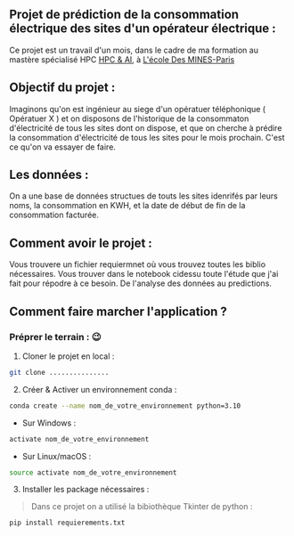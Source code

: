 ## Projet de prédiction de la consommation électrique des sites d'un opérateur électrique :

Ce projet est un travail d'un mois, dans le cadre de ma formation au mastère spécialisé HPC [HPC & AI](https://www.hpc-ai.mines-paristech.fr/), à [L'école Des MINES-Paris](https://www.minesparis.psl.eu/)


## Objectif du projet   : 
Imaginons qu'on est ingénieur au siege d'un opératuer téléphonique ( Opératuer X ) et on disposons de l'historique de la consommaton d'électricité de tous les sites dont on dispose, et que on cherche à prédire la consommation d'électricité de tous les sites pour le mois prochain. C'est ce qu'on va essayer de faire.


## Les données : 

On a une base de données structues de touts les sites idenrifés par leurs noms, la consommation en KWH, et la date de début de fin de la consommation facturée.  


## Comment avoir le projet : 


Vous trouvere un fichier requiermnet où vous trouvez toutes les biblio nécessaires.
Vous trouver dans le notebook cidessu toute l'étude que j'ai fait pour répodre à ce besoin. De l'analyse des données au predictions. 


## Comment faire marcher l'application ?
### Préprer le terrain : 😉
1. Cloner le projet en local :
```bash
git clone ...............
```
2. Créer & Activer un environnement conda :
```bash
conda create --name nom_de_votre_environnement python=3.10

```
 - Sur Windows :
```bash
activate nom_de_votre_environnement
```
 - Sur Linux/macOS :
```bash
source activate nom_de_votre_environnement
```
3. Installer les package nécessaires :
> Dans ce projet on a utilisé la bibiothèque Tkinter de python :

```bash
pip install requierements.txt

```
